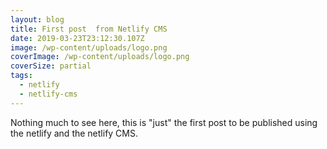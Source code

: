 ```yaml
---
layout: blog
title: First post  from Netlify CMS
date: 2019-03-23T23:12:30.107Z
image: /wp-content/uploads/logo.png
coverImage: /wp-content/uploads/logo.png
coverSize: partial
tags:
  - netlify
  - netlify-cms
---
```

Nothing much to see here, this is "just" the first post to be published using the netlify and the netlify CMS.
